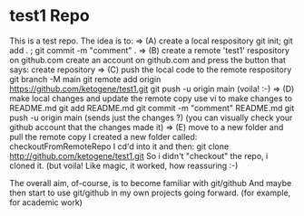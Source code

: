 # test1 Repo

This is a test repo.
The idea is to:
	=> (A) create a local respository 
			git init; git add . ; git commit -m "comment" .	
	=> (B) create a remote 'test1' respository on github.com
			create an account on github.com and press the button
			that says: create repository
	=> (C) push the local code to the remote respository
			git branch -M main 
			git remote add origin https://github.com/ketogene/test1.git
			git push -u origin main  (voila! :-)
	=> (D) make local changes and update the remote copy
			use vi to make changes to README.md
			git add README.md
			git commit -m "comment" README.md
			git push -u origin main (sends just the changes ?)
			(you can visually check your github account that the changes made it)
	=> (E) move to a new folder and pull the remote copy
			I created a new folder called: checkoutFromRemoteRepo
			I cd'd into it and then:
			git clone http://github.com/ketogene/test1.git
			So i didn't "checkout" the repo, i cloned it.
			(but voila! Like magic, it worked, how reassuring :-)

The overall aim, of-course, is to become familiar with git/github
And maybe then start to use git/github in my own projects going forward.
(for example, for academic work)

